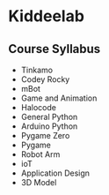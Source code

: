 # Kiddeelab

## Course Syllabus

- Tinkamo
- Codey Rocky
- mBot
- Game and Animation
- Halocode
- General Python
- Arduino Python
- Pygame Zero
- Pygame
- Robot Arm
- ioT
- Application Design
- 3D Model